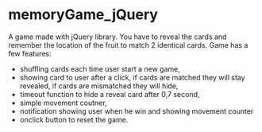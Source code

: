 # memoryGame_jQuery

A game made with jQuery library. You have to reveal the cards and remember the location of the fruit to match 2 identical cards.
Game has a few features:
- shuffling cards each time user start a new game,
- showing card to user after a click, if cards are matched they will stay revealed, if cards are mismatched they will hide,
- timeout function to hide a reveal card after 0,7 second,
- simple movement coutner,
- notification showing user when he win and showing movement counter
- onclick button to reset the game.
